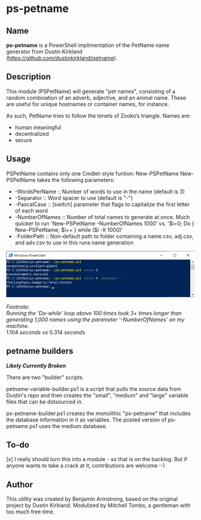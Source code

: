 # ps-petname

## Name

**ps-petname** is a PowerShell implimentation of the PetName name generator from Dustin Kirkland (https://github.com/dustinkirkland/petname).

## Description

This module (PSPetName) will generate "pet names", consisting of a random combination of an adverb, adjective, and an animal name. These are useful for unique hostnames or container names, for instance.

As such, PetName tries to follow the tenets of Zooko’s triangle. Names are:

- human meaningful
- decentralized
- secure

## Usage

PSPetName contains only one Cmdlet-style funtion: New-PSPetName
New-PSPetName takes the following parameters:
- -WordsPerName :: Number of words to use in the name (default is 3)
- -Separator :: Word spacer to use (default is "-")
- -PascalCase :: [switch] parameter that flags to capitalize the first letter of each word
- -NumberOfNames :: Number of total names to generate at once. Much quicker to run 'New-PSPetName -NumberOfNames 1000' vs. '$i=0; Do { New-PSPetName; $i++ } while ($i -lt 1000)'
- -FolderPath :: Non-default path to folder containing a name.csv, adj.csv, and adv.csv to use in this runs name generation

![Screenshot of PowerShell Window](https://github.com/BenjaminArmstrong/ps-petname/raw/master/Media/petname.png "Examples in use")

*Footnote:<br>Running the 'Do-while' loop above 100 times took 3+ times longer than generating 1,000 names using the parameter '-NumberOfNames' on my machine.*<br>1.104 *seconds vs* 0.314 *seconds*

## petname builders

***Likely Currently Broken***

There are two "builder" scripts.

petname-variable-builder.ps1 is a script that pulls the source data from Dustin's repo and then creates the "small", "medium" and "large" variable files that can be dotsourced in.

ps-petname-builder.ps1 creates the monolithic "ps-petname" that includes the database information in it as variables.  The posted version of ps-petname.ps1 uses the medium database.

## To-do

[x] I really should turn this into a module - so that is on the backlog.  But if anyone wants to take a crack at it, contributions are welcome :-)

## Author

This utility was created by Benjamin Armstrong, based on the original project by Dustin Kirkland. Modulized by Mitchell Tombs, a gentleman with too much free time.